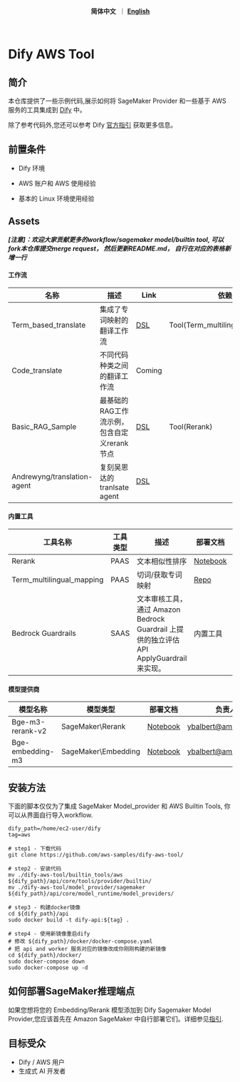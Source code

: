 <p align="center">
    &nbsp<strong>简体中文</strong>&nbsp ｜ <a href="README.md"><strong>English</strong></a>&nbsp 
</p>
<br>

# Dify AWS Tool

## 简介
本仓库提供了一些示例代码,展示如何将 SageMaker Provider 和一些基于 AWS 服务的工具集成到 [Dify](https://github.com/langgenius/dify) 中。 

除了参考代码外,您还可以参考 Dify [官方指引](https://docs.dify.ai/guides/tools/quick-tool-integration) 获取更多信息。



## 前置条件

- Dify 环境

- AWS 账户和 AWS 使用经验

- 基本的 Linux 环境使用经验



## Assets 

***[注意]：欢迎大家贡献更多的workflow/sagemaker model/builtin tool, 可以fork本仓库提交merge request， 然后更新README.md， 自行在对应的表格新增一行***

#### 工作流 

| 名称                        | 描述                                        | Link                                                  | 依赖                            | 负责人              |
| --------------------------- | ------------------------------------------- | ----------------------------------------------------- | ------------------------------- | ------------------- |
| Term_based_translate        | 集成了专词映射的翻译工作流                  | [DSL](./workflow/term_based_translation_workflow.yml) | Tool(Term_multilingual_mapping) | ybalbert@amazon.com |
| Code_translate              | 不同代码种类之间的翻译工作流                | Coming                                                |                                 | binc@amazon.com     |
| Basic_RAG_Sample            | 最基础的RAG工作流示例，包含自定义rerank节点 | [DSL](basic_rag_sample.yml)                           | Tool(Rerank)                    | ybalbert@amazon.com |
| Andrewyng/translation-agent | 复刻吴恩达的tranlsate agent                 | [DSL](andrew_translation_agent.yml)                   |                                 | chuanxie@amazon.com |

#### 内置工具

| 工具名称                  | 工具类型 | 描述                                                         | 部署文档                                                     | 负责人              |
| ------------------------- | -------- | ------------------------------------------------------------ | ------------------------------------------------------------ | ------------------- |
| Rerank                    | PAAS     | 文本相似性排序                                               | [Notebook](https://raw.githubusercontent.com/aws-samples/dify-aws-tool/main/notebook/bge-embedding-m3-deploy.ipynb) | ybalbert@amazon.com |
| Term_multilingual_mapping | PAAS     | 切词/获取专词映射                                            | [Repo](https://github.com/ybalbert001/dynamodb-rag/tree/translate) | ybalbert@amazon.com |
| Bedrock Guardrails        | SAAS     | 文本审核工具，通过 Amazon Bedrock Guardrail 上提供的独立评估API ApplyGuardrail 来实现。 | 内置工具                                                     | amyli@amazon.com    |

#### 模型提供商

| 模型名称         | 模型类型            | 部署文档                                                     | 负责人              |
| ---------------- | ------------------- | ------------------------------------------------------------ | ------------------- |
| Bge-m3-rerank-v2 | SageMaker\Rerank    | [Notebook](https://github.com/aws-samples/dify-aws-tool/blob/main/notebook/bge-reranker-v2-m3-deploy.ipynb) | ybalbert@amazon.com |
| Bge-embedding-m3 | SageMaker\Embedding | [Notebook](https://github.com/aws-samples/dify-aws-tool/blob/main/notebook/bge-embedding-m3-deploy.ipynb) | ybalbert@amazon.com |



## 安装方法

下面的脚本仅仅为了集成 SageMaker Model_provider 和 AWS Builtin Tools, 你可以从界面自行导入workflow.

```
dify_path=/home/ec2-user/dify
tag=aws

# step1 - 下载代码
git clone https://github.com/aws-samples/dify-aws-tool/

# step2 - 安装代码
mv ./dify-aws-tool/builtin_tools/aws ${dify_path}/api/core/tools/provider/builtin/
mv ./dify-aws-tool/model_provider/sagemaker ${dify_path}/api/core/model_runtime/model_providers/

# step3 - 构建docker镜像
cd ${dify_path}/api
sudo docker build -t dify-api:${tag} .

# step4 - 使用新镜像重启dify
# 修改 ${dify_path}/docker/docker-compose.yaml
# 把 api and worker 服务对应的镜像改成你刚刚构建的新镜像
cd ${dify_path}/docker/
sudo docker-compose down
sudo docker-compose up -d
```



## 如何部署SageMaker推理端点

如果您想将您的 Embedding/Rerank 模型添加到 Dify Sagemaker Model Provider,您应该首先在 Amazon SageMaker 中自行部署它们。详细参见[指引](./notebook/how_to_deploy.md).



## 目标受众
- Dify / AWS 用户
- 生成式 AI 开发者